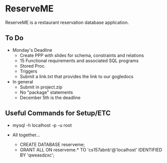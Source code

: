 # ReserveME
ReserveME is a restaurant reservation database application.

## To Do
* Monday's Deadline
    * Create PPP with slides for schema, constraints and relations
    * 15 Functional requirements and associated SQL programs
    * Stored Proc.
    * Triggers
    * Submit a link.txt that provides the link to our gogledocs
* In general
    * Submit in project.zip
    * No "package" statements
    * December 5th is the deadline

## Useful Commands for Setup/ETC
* mysql -h localhost -p -u root

* All together...
    * CREATE DATABASE reserveme;
    * GRANT ALL ON reserveme.* TO 'cs157abnb'@'localhost' IDENTIFIED BY 'qweasdzxc';
